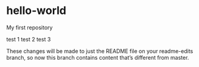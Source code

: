 # hello-world
My first repository

test 1 
test 2
test 3

These changes will be made to just the README file on your readme-edits branch, so now this branch contains content that’s different from master.
